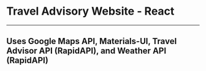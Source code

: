 # Travel Advisory Website - React

---

## Uses Google Maps API, Materials-UI, Travel Advisor API (RapidAPI), and Weather API (RapidAPI)
